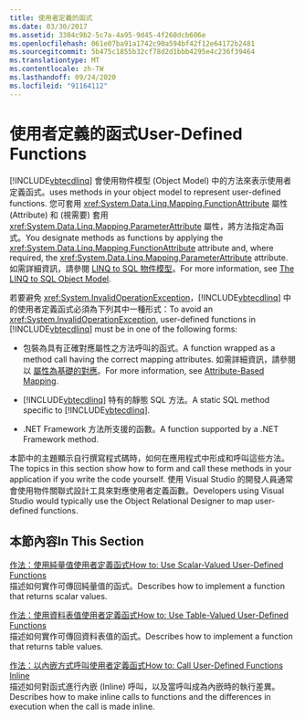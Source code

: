 ```yaml
---
title: 使用者定義的函式
ms.date: 03/30/2017
ms.assetid: 3304c9b2-5c7a-4a95-9d45-4f260dcb606e
ms.openlocfilehash: 061e07ba91a1742c90a594bf42f12e64172b2481
ms.sourcegitcommit: 5b475c1855b32cf78d2d1bbb4295e4c236f39464
ms.translationtype: MT
ms.contentlocale: zh-TW
ms.lasthandoff: 09/24/2020
ms.locfileid: "91164112"
---
```

# <a name="user-defined-functions"></a><span data-ttu-id="03f2c-102">使用者定義的函式</span><span class="sxs-lookup"><span data-stu-id="03f2c-102">User-Defined Functions</span></span>

[!INCLUDE[vbtecdlinq](../../../../../../includes/vbtecdlinq-md.md)] <span data-ttu-id="03f2c-103">會使用物件模型 (Object Model) 中的方法來表示使用者定義函式。</span><span class="sxs-lookup"><span data-stu-id="03f2c-103">uses methods in your object model to represent user-defined functions.</span></span> <span data-ttu-id="03f2c-104">您可套用 <xref:System.Data.Linq.Mapping.FunctionAttribute> 屬性 (Attribute) 和 (視需要) 套用 <xref:System.Data.Linq.Mapping.ParameterAttribute> 屬性，將方法指定為函式。</span><span class="sxs-lookup"><span data-stu-id="03f2c-104">You designate methods as functions by applying the <xref:System.Data.Linq.Mapping.FunctionAttribute> attribute and, where required, the <xref:System.Data.Linq.Mapping.ParameterAttribute> attribute.</span></span> <span data-ttu-id="03f2c-105">如需詳細資訊，請參閱 [LINQ to SQL 物件模型](the-linq-to-sql-object-model.md)。</span><span class="sxs-lookup"><span data-stu-id="03f2c-105">For more information, see [The LINQ to SQL Object Model](the-linq-to-sql-object-model.md).</span></span>  
  
 <span data-ttu-id="03f2c-106">若要避免 <xref:System.InvalidOperationException>，[!INCLUDE[vbtecdlinq](../../../../../../includes/vbtecdlinq-md.md)] 中的使用者定義函式必須為下列其中一種形式：</span><span class="sxs-lookup"><span data-stu-id="03f2c-106">To avoid an <xref:System.InvalidOperationException>, user-defined functions in [!INCLUDE[vbtecdlinq](../../../../../../includes/vbtecdlinq-md.md)] must be in one of the following forms:</span></span>  
  
- <span data-ttu-id="03f2c-107">包裝為具有正確對應屬性之方法呼叫的函式。</span><span class="sxs-lookup"><span data-stu-id="03f2c-107">A function wrapped as a method call having the correct mapping attributes.</span></span> <span data-ttu-id="03f2c-108">如需詳細資訊，請參閱以 [屬性為基礎的對應](attribute-based-mapping.md)。</span><span class="sxs-lookup"><span data-stu-id="03f2c-108">For more information, see [Attribute-Based Mapping](attribute-based-mapping.md).</span></span>  
  
- <span data-ttu-id="03f2c-109">[!INCLUDE[vbtecdlinq](../../../../../../includes/vbtecdlinq-md.md)] 特有的靜態 SQL 方法。</span><span class="sxs-lookup"><span data-stu-id="03f2c-109">A static SQL method specific to [!INCLUDE[vbtecdlinq](../../../../../../includes/vbtecdlinq-md.md)].</span></span>  
  
- <span data-ttu-id="03f2c-110">.NET Framework 方法所支援的函數。</span><span class="sxs-lookup"><span data-stu-id="03f2c-110">A function supported by a .NET Framework method.</span></span>  
  
 <span data-ttu-id="03f2c-111">本節中的主題顯示自行撰寫程式碼時，如何在應用程式中形成和呼叫這些方法。</span><span class="sxs-lookup"><span data-stu-id="03f2c-111">The topics in this section show how to form and call these methods in your application if you write the code yourself.</span></span> <span data-ttu-id="03f2c-112">使用 Visual Studio 的開發人員通常會使用物件關聯式設計工具來對應使用者定義函數。</span><span class="sxs-lookup"><span data-stu-id="03f2c-112">Developers using Visual Studio would typically use the Object Relational Designer to map user-defined functions.</span></span>  
  
## <a name="in-this-section"></a><span data-ttu-id="03f2c-113">本節內容</span><span class="sxs-lookup"><span data-stu-id="03f2c-113">In This Section</span></span>  

 [<span data-ttu-id="03f2c-114">作法：使用純量值使用者定義函式</span><span class="sxs-lookup"><span data-stu-id="03f2c-114">How to: Use Scalar-Valued User-Defined Functions</span></span>](how-to-use-scalar-valued-user-defined-functions.md)  
 <span data-ttu-id="03f2c-115">描述如何實作可傳回純量值的函式。</span><span class="sxs-lookup"><span data-stu-id="03f2c-115">Describes how to implement a function that returns scalar values.</span></span>  
  
 [<span data-ttu-id="03f2c-116">作法：使用資料表值使用者定義函式</span><span class="sxs-lookup"><span data-stu-id="03f2c-116">How to: Use Table-Valued User-Defined Functions</span></span>](how-to-use-table-valued-user-defined-functions.md)  
 <span data-ttu-id="03f2c-117">描述如何實作可傳回資料表值的函式。</span><span class="sxs-lookup"><span data-stu-id="03f2c-117">Describes how to implement a function that returns table values.</span></span>  
  
 [<span data-ttu-id="03f2c-118">作法：以內嵌方式呼叫使用者定義函式</span><span class="sxs-lookup"><span data-stu-id="03f2c-118">How to: Call User-Defined Functions Inline</span></span>](how-to-call-user-defined-functions-inline.md)  
 <span data-ttu-id="03f2c-119">描述如何對函式進行內嵌 (Inline) 呼叫，以及當呼叫成為內嵌時的執行差異。</span><span class="sxs-lookup"><span data-stu-id="03f2c-119">Describes how to make inline calls to functions and the differences in execution when the call is made inline.</span></span>
